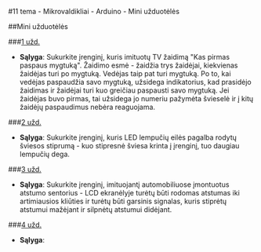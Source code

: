 ﻿#11 tema - Mikrovaldikliai - Arduino - Mini užduotėlės

##Mini užduotėlės

###[1 užd.](https://github.com/niku-live/jpvs2015/tree/master/11%20tema%20-%20Micro%20-%20Arduino/Mini%20Problems/Vol11Ex1/)
- **Sąlyga**: Sukurkite įrenginį, kuris imituotų TV žaidimą "Kas pirmas paspaus mygtuką". Žaidimo esmė - žaidžia trys žaidėjai, kiekvienas žaidėjas turi po mygtuką. Vedėjas taip pat turi mygtuką. Po to, kai vedėjas paspaudžia savo mygtuką, užsidega indikatorius, kad prasidėjo žaidimas ir žaidėjai turi kuo greičiau paspausti savo mygtuką. Jei žaidėjas buvo pirmas, tai užsidega jo numeriu pažymėta švieselė ir į kitų žaidėjų paspaudimus nebėra reaguojama.

###[2 užd.](https://github.com/niku-live/jpvs2015/tree/master/11%20tema%20-%20Micro%20-%20Arduino/Mini%20Problems/Vol11Ex2/)
- **Sąlyga**: Sukurkite įrenginį, kuris LED lempučių eilės pagalba rodytų šviesos stiprumą - kuo stipresnė šviesa krinta į įrenginį, tuo daugiau lempučių dega.

###[3 užd.](https://github.com/niku-live/jpvs2015/tree/master/11%20tema%20-%20Micro%20-%20Arduino/Mini%20Problems/Vol11Ex3/)
- **Sąlyga**: Sukurkite įrenginį, imituojantį automobiliuose įmontuotus atstumo sentorius - LCD ekranėlyje turėtų būti rodomas atstumas iki artimiausios kliūties ir turėtų būti garsinis signalas, kuris stiprėtų atstumui mažėjant ir silpnėtų atstumui didėjant.

###[4 užd.](https://github.com/niku-live/jpvs2015/tree/master/11%20tema%20-%20Micro%20-%20Arduino/Mini%20Problems/Vol11Ex4/)
- **Sąlyga**: 

